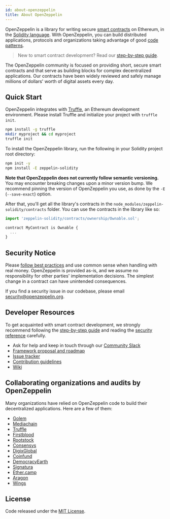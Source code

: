 ```yaml
---
id: about-openzeppelin
title: About OpenZeppelin
---
```


OpenZeppelin is a library for writing secure [smart contracts](https://en.wikipedia.org/wiki/Smart_contract) on Ethereum, in the [Solidity language](https://solidity.readthedocs.io/en/develop/). With OpenZeppelin, you can build distributed applications, protocols and
organizations taking advantage of good [code patterns](code-patterns.md).

> New to smart contract development? Read our [step-by-step guide](start-here.md).

The OpenZeppelin community is focused on providing short, secure smart contracts and that serve as building blocks for complex
decentralized applications. Our contracts have been widely reviewed and safely manage millions of dollars' worth
of digital assets every day. 

## Quick Start

OpenZeppelin integrates with [Truffle](https://github.com/ConsenSys/truffle), an Ethereum development environment. Please install Truffle and initialize your project with `truffle init`.

```sh
npm install -g truffle
mkdir myproject && cd myproject
truffle init
```

To install the OpenZeppelin library, run the following in your Solidity project root directory:
```sh
npm init -y
npm install -E zeppelin-solidity
```

**Note that OpenZeppelin does not currently follow semantic versioning.** You may encounter breaking changes upon a minor version bump. We recommend pinning the version of OpenZeppelin you use, as done by the `-E` (`--save-exact`) option.

After that, you'll get all the library's contracts in the `node_modules/zeppelin-solidity/contracts` folder. You can use the contracts in the library like so:

```js
import 'zeppelin-solidity/contracts/ownership/Ownable.sol';

contract MyContract is Ownable {
  ...
}
```

## Security Notice
Please [follow best practices](principles.md) and use common sense when handling with real money.
OpenZeppelin is provided as-is, and we assume no responsibility for other
parties' implementation decisions. The simplest change in a contract can have
unintended consequences.

If you find a security issue in our codebase, please email [security@openzeppelin.org](mailto:security@openzeppelin.org).

## Developer Resources
To get acquainted with smart contract development, we strongly recommend
following the [step-by-step guide](start-here.md) and reading the [security reference](principles.md) carefully.

- Ask for help and keep in touch through our [Community Slack](https://slack.openzeppelin.org)
- [Framework proposal and roadmap](https://medium.com/zeppelin-blog/zeppelin-framework-proposal-and-development-roadmap-fdfa9a3a32ab)
- [Issue tracker](https://github.com/OpenZeppelin/zeppelin-solidity/issues)
- [Contribution guidelines](https://github.com/OpenZeppelin/zeppelin-solidity/blob/master/CONTRIBUTING.md)
- [Wiki](https://github.com/OpenZeppelin/zeppelin-solidity/wiki)


## Collaborating organizations and audits by OpenZeppelin

Many organizations have relied on OpenZeppelin code to build their decentralized
applications. Here are a few of them:

- [Golem](https://golem.network/)
- [Mediachain](http://www.mediachain.io/)
- [Truffle](http://truffleframework.com/)
- [Firstblood](https://firstblood.io/)
- [Rootstock](https://www.rsk.co/)
- [Consensys](https://consensys.net/)
- [DigixGlobal](https://www.dgx.io/)
- [Coinfund](https://coinfund.io/)
- [DemocracyEarth](https://democracy.earth/)
- [Signatura](https://signatura.co/)
- [Ether.camp](http://www.ether.camp/)
- [Aragon](https://aragon.one/)
- [Wings](https://wings.ai/)

## License

Code released under the [MIT License](https://github.com/OpenZeppelin/zeppelin-solidity/blob/master/LICENSE).

